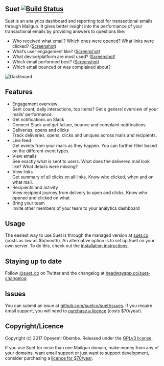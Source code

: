## Suet [![Build Status](https://travis-ci.org/kehers/suet.svg?branch=master)](https://travis-ci.org/kehers/suet)

Suet is an analytics dashboard and reporting tool for transactional emails through Mailgun. It gives better insight into the performance of your transactional emails by providing answers to questions like: 

- Who received what email? Which ones were opened? What links were clicked? ([Screenshot](https://github.com/suetco/suet/raw/master/public_html/images/screenshots/feed.png))
- What’s user engagement like? ([Screenshot](https://github.com/suetco/suet/raw/master/public_html/images/screenshots/users.png))
- What device/platform are most used? ([Screenshot](https://github.com/suetco/suet/raw/master/public_html/images/screenshots/dashboard.png))
- Which email performed best? ([Screenshot](https://github.com/suetco/suet/raw/master/public_html/images/screenshots/email.png))
- Which email bounced or was complained about?

![Dashboard](https://github.com/suetco/suet/raw/master/public_html/images/screenshots/dashboard.png)

## Features

- Engagement overview   
Sent count, daily interactions, top items? Get a general overview of your mails' performance.
- Get notifications on Slack   
Connect Slack and get failure, bounce and complaint notifications.
- Deliveries, opens and clicks   
Track deliveries, opens, clicks and uniques across mails and recipients.
- Live feed   
Get events from your mails as they happen. You can further filter based on the different event types.
- View emails   
See exactly what is sent to users. What does the delivered mail look like? What details were missing?
- View links   
Get summary of all clicks on all links. Know who clicked, when and on what mail.
- Recipients and activity   
View recipient journey from delivery to open and clicks. Know who opened and clicked on what.
- Bring your team   
Invite other members of your team to your analytics dashboard

## Usage

The easiest way to use Suet is through the managed version at [suet.co](https://suet.co/) (costs as low as $5/month). An alternative option is to set up Suet on your own server. To do this, check out the [installation instructions](http://github.com/suetco/suet/blob/master/docs/installation.md).

## Staying up to date

Follow [@suet_co](http://twitter.com/suet_co) on Twitter and the changelog at [headwayapp.co/suet-changelog](https://headwayapp.co/suet-changelog)

## Issues

You can submit an issue at [github.com/suetco/suet/issues](http://github.com/suetco/suet/issues). If you require email support, you will need to [purchase a licence](https://pay.paddle.com/checkout/515197) (costs $70/year).

## Copyright/Licence

Copyright (c) 2017 Opeyemi Obembe. Released under the [GPLv3 license](https://www.gnu.org/licenses/gpl-3.0.txt).

If you use Suet for more than one Mailgun domain, make money from any of your domains, want email support or just want to support development, consider purchasing a [licence for $70/year](https://pay.paddle.com/checkout/515197).
